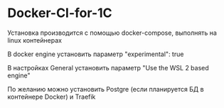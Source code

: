 ﻿# Docker-CI-for-1C

Установка производится с помощью docker-compose, выполнять на linux контейнерах

В docker engine установить параметр "experimental": true

В настройках General установить параметр "Use the WSL 2 based engine"

По желанию можно установить Postgre (если планируется БД в контейнере Docker) и Traefik
